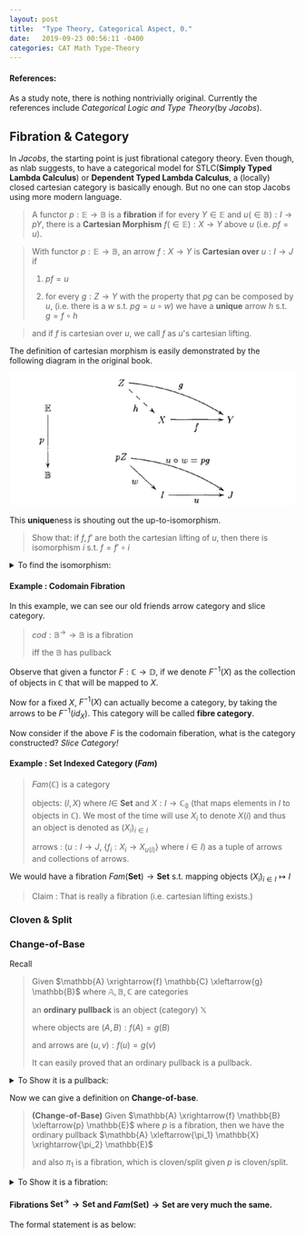 ```yaml
---
layout: post
title:  "Type Theory, Categorical Aspect, 0."
date:   2019-09-23 00:56:11 -0400
categories: CAT Math Type-Theory
---
```


#### References:
As a study note, there is nothing nontrivially original. Currently the references include *Categorical Logic and Type Theory*(by *Jacobs*). 

## Fibration & Category

In *Jacobs*, the starting point is just fibrational category theory. Even though, as nlab suggests, to have a categorical model for STLC(**Simply Typed Lambda Calculus**) or **Dependent Typed Lambda Calculus**, a (locally) closed cartesian category is basically enough. But no one can stop Jacobs using more modern language.



> A functor $p:\mathbb{E} \rightarrow \mathbb{B}$ is a **fibration** if for every $Y \in \mathbb{E}$ and $u (\in \mathbb{B}): I \rightarrow pY$, there is a **Cartesian Morphism** $f (\in \mathbb{E}):X\rightarrow Y$ above $u$ (i.e. $pf = u$).

> With functor $p:\mathbb{E} \rightarrow \mathbb{B}$, an arrow $f:X\rightarrow Y$ is **Cartesian over** $u :I \rightarrow J$ if 
> 
> 1. $pf = u$
> 
> 2. for every $g: Z \rightarrow Y$ with the property that $pg$ can be composed by $u$, (i.e. there is a $w$ s.t. $pg = u \circ w$)
>       we have a **unique** arrow $h$ s.t. $g = f \circ h$

> and if $f$ is cartesian over $u$, we call $f$ as $u$'s cartesian lifting.

The definition of cartesian morphism is easily demonstrated by the following diagram in the original book.

![](/assets/img/2019-09-22-15-48-39.png)



This **unique**ness is shouting out the up-to-isomorphism.

> Show that: if $f,f'$ are both the cartesian lifting of $u$, then there is isomorphism $i$ s.t. $f = f' \circ i$

<details>
    <summary>To find the isomorphism:</summary>
    <p>

    </p>
</details>


#### Example : Codomain Fibration

In this example, we can see our old friends arrow category and slice category.


> $cod: \mathbb{B}^\rightarrow \rightarrow \mathbb{B}$ is a fibration 
> 
> iff the $\mathbb{B}$ has pullback


Observe that given a functor $F:{\mathbb{C}} \rightarrow \mathbb{D}$, if we denote $F^{-1}(X)$ as the collection of objects in $\mathbb{C}$ that will be mapped to $X$. 

Now for a fixed $X$, $F^{-1}(X)$ can actually become a category, by taking the arrows to be $F^{-1}(id_X)$. This category will be called **fibre category**.

Now consider if the above $F$ is the codomain fiberation, what is the category constructed? *Slice Category!*

#### Example : Set Indexed Category ($Fam$) 

> $Fam(\mathbb{C})$ is a category
> 
> objects: $(I,X)$ where $I \in$ **Set** and $X: I \rightarrow  \mathbb{C_0}$ (that maps elements in $I$ to objects in $\mathbb{C}$). We most of the time will use $X_i$ to denote $X(i)$ and thus an object is denoted as $(X_i)_{i\in I}$ 
> 
> arrows : $(u: I \rightarrow J$, {$f_i: X_i \rightarrow X_{u(i)}$} where $i \in I$) as a tuple of arrows and collections of arrows.

We would have a fibration $Fam(\mathbf{Set}) \rightarrow \mathbf{Set}$ s.t. mapping objects $(X_i)_{i \in I} \mapsto I$

> Claim : That is really a fibration (i.e. cartesian lifting exists.)


### Cloven & Split

### Change-of-Base

Recall

> Given $\mathbb{A} \xrightarrow{f} \mathbb{C} \xleftarrow{g} \mathbb{B}$ where $\mathbb{A}, \mathbb{B}, \mathbb{C}$ are categories
> 
>  an **ordinary pullback** is an object (category) $\mathbb{X}$ 
> 
>  where objects are ${(A, B): f(A) = g(B)}$
>  
>  and arrows are ${(u,v): f(u) = g(v)}$
> 
>  It can easily proved that an ordinary pullback is a pullback.

<details>
    <summary>To Show it is a pullback:</summary>
    <p>

    </p>
</details>

Now we can give a definition on **Change-of-base**.

> **(Change-of-Base)** Given $\mathbb{A} \xrightarrow{f} \mathbb{B} \xleftarrow{p} \mathbb{E}$ where $p$ is a fibration,
> then we have the ordinary pullback $\mathbb{A} \xleftarrow{\pi_1} \mathbb{X} \xrightarrow{\pi_2} \mathbb{E}$ 
> 
> and also $\pi_1$ is a fibration, which is cloven/split given $p$ is cloven/split.

<details>
    <summary>To Show it is a fibration:</summary>
    <p>

    </p>
</details>

#### Fibrations $\mathbf{Set}^\rightarrow \rightarrow \mathbf{Set}$ and $Fam(\mathbf{Set}) \rightarrow \mathbf{Set}$ are very much the same.

The formal statement is as below:

